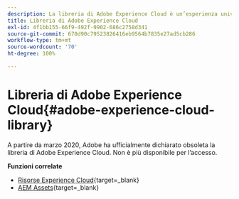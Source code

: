 ```yaml
---
description: La libreria di Adobe Experience Cloud è un’esperienza universale e centralizzata per l’archiviazione, la ricerca e la selezione delle risorse nelle soluzioni Adobe Experience Cloud.
title: Libreria di Adobe Experience Cloud
exl-id: 4f1bb155-66f9-492f-9902-686c2758d341
source-git-commit: 670d90c79523826416eb9564b7835e27ad5cb286
workflow-type: tm+mt
source-wordcount: '70'
ht-degree: 100%

---
```


# Libreria di Adobe Experience Cloud{#adobe-experience-cloud-library}

A partire da marzo 2020, Adobe ha ufficialmente dichiarato obsoleta la libreria di Adobe Experience Cloud. Non è più disponibile per l’accesso.

**Funzioni correlate**

* [Risorse Experience Cloud](https://experienceleague.adobe.com/docs/core-services/interface/services/assets/experience-cloud-assets.html?lang=it){target=_blank}
* [AEM Assets](https://experienceleague.adobe.com/docs/experience-manager-cloud-service/content/assets/home.html?lang=it){target=_blank}
